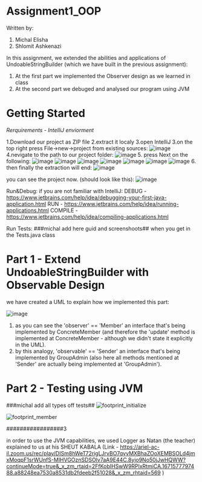 # Assignment1_OOP
Written by:
1. Michal Elisha
2. Shlomit Ashkenazi

In this assignment, we extended the abilities and applications of UndoableStringBuilder (which we have built in the previous assignment):
  1. At the first part we implemented the Observer design as we learned in class
  2. At the second part we debuged and analysed our program using JVM

# Getting Started
*Rerquirements - IntelliJ enviorment*

1.Download our project as ZIP file
2.extract it localy
3.open IntelliJ
3.on the top right press File->new->project from existing sources:
![image](https://user-images.githubusercontent.com/42152443/210076094-10179040-735f-4af5-b15b-28d1fcc26a4c.png)
4.nevigate to the path to our project folder:
![image](https://user-images.githubusercontent.com/42152443/210076190-91b23a11-7518-4eb5-83f3-46af2ae0122f.png)
5. press Next on the following:
![image](https://user-images.githubusercontent.com/42152443/210076270-66c83781-2034-40ef-a999-8efd742b617b.png)
![image](https://user-images.githubusercontent.com/42152443/210076284-9f50497e-68f2-4864-aef5-104d4bb8169c.png)
![image](https://user-images.githubusercontent.com/42152443/210076306-5451d701-95f5-41c0-8df4-233328095f9a.png)
![image](https://user-images.githubusercontent.com/42152443/210076323-259ab30e-2aca-47d8-88ff-eacd509e1a4c.png)
![image](https://user-images.githubusercontent.com/42152443/210076372-97673730-f2e4-418d-960f-6a2a0661ed21.png)
![image](https://user-images.githubusercontent.com/42152443/210076405-567b3f5f-d1af-47fc-a646-7cd2025672ea.png)
![image](https://user-images.githubusercontent.com/42152443/210076424-dc937216-9967-415a-a94e-8969e0137b3a.png)
6. then finally the extraction will end:
![image](https://user-images.githubusercontent.com/42152443/210076519-417a21fa-73b7-4ee6-a65e-346514906ef3.png)

you can see the project now. (should look like this):
![image](https://user-images.githubusercontent.com/42152443/210077082-9681d7d0-1090-44ca-8f82-cae61d609669.png)


Run&Debug:
if you are not familiar with IntelliJ: 
DEBUG - https://www.jetbrains.com/help/idea/debugging-your-first-java-application.html
RUN - https://www.jetbrains.com/help/idea/running-applications.html
COMPILE - https://www.jetbrains.com/help/idea/compiling-applications.html

Run Tests: ###michal add here guid and screenshoots##
when you get in the Tests.java class



# Part 1 - Extend UndoableStringBuilder with Observable Design
we have created a UML to explain how we implemented this part:

![image](https://user-images.githubusercontent.com/42152443/210070552-c0ca8429-d950-4b72-ac26-9b3ea0d4c20e.png)

1. as you can see the 'observer' == 'Member' an interface that's being implemented by ConcreteMember (and therefore the 'update' method is implemented at ConcreteMember - although we didn't state it explicitly in the UML).
2. by this analogy, 'observable' == 'Sender' an interface that's being  implemented by GroupAdmin (also here all methods mentioned at 'Sender' are actually being implemented at 'GroupAdmin').

# Part 2 - Testing using JVM
###michal add all types off tests##
![footprint_initialize](https://user-images.githubusercontent.com/91603335/210086382-f1cf4b40-6292-41ef-9ba5-c9ad44367b32.png)




![footprint_member](https://user-images.githubusercontent.com/91603335/210086393-bed18c5c-4936-417f-bd56-a1de0d6c3e13.png)








#################3

in order to use the JVM capabilities, we used Logger as Natan (the teacher) explained to us at his SHEUT KABALA (Link - https://ariel-ac-il.zoom.us/rec/play/DISm8hWeT72rigLJrvBO7qyvMXBhaZOoXEMBSOLd4jmxMoqpF1srWUnfS-MlHVGOznSDSOlv7aA9E44C.8yjo9No50jJwHQWW?continueMode=true&_x_zm_rtaid=2FfKobIHSwW9RPlxRtmiCA.1671577797488.a88248ea7530a8531db2fdeeb2f51028&_x_zm_rhtaid=569 )
